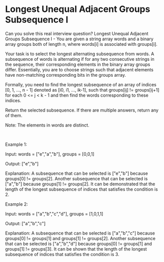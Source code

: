 # Longest Unequal Adjacent Groups Subsequence I

Can you solve this real interview question? Longest Unequal Adjacent Groups Subsequence I - You are given a string array words and a binary array groups both of length n, where words[i] is associated with groups[i].

Your task is to select the longest alternating subsequence from words. A subsequence of words is alternating if for any two consecutive strings in the sequence, their corresponding elements in the binary array groups differ. Essentially, you are to choose strings such that adjacent elements have non-matching corresponding bits in the groups array.

Formally, you need to find the longest subsequence of an array of indices [0, 1, ..., n - 1] denoted as [i0, i1, ..., ik-1], such that groups[ij] != groups[ij+1] for each 0 <= j < k - 1 and then find the words corresponding to these indices.

Return the selected subsequence. If there are multiple answers, return any of them.

Note: The elements in words are distinct.

 

Example 1:

Input: words = ["e","a","b"], groups = [0,0,1]

Output: ["e","b"]

Explanation: A subsequence that can be selected is ["e","b"] because groups[0] != groups[2]. Another subsequence that can be selected is ["a","b"] because groups[1] != groups[2]. It can be demonstrated that the length of the longest subsequence of indices that satisfies the condition is 2.

Example 2:

Input: words = ["a","b","c","d"], groups = [1,0,1,1]

Output: ["a","b","c"]

Explanation: A subsequence that can be selected is ["a","b","c"] because groups[0] != groups[1] and groups[1] != groups[2]. Another subsequence that can be selected is ["a","b","d"] because groups[0] != groups[1] and groups[1] != groups[3]. It can be shown that the length of the longest subsequence of indices that satisfies the condition is 3.